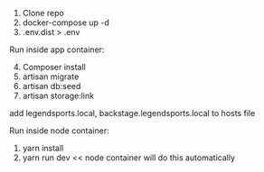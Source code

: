 1. Clone repo
2. docker-compose up -d
3. .env.dist > .env

Run inside app container:

4. Composer install 
5. artisan migrate
6. artisan db:seed
7. artisan storage:link

add legendsports.local, backstage.legendsports.local to hosts file

Run inside node container:

1. yarn install
2. yarn run dev << node container will do this automatically
